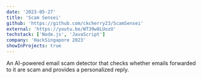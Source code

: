 ```yaml
---
date: '2023-05-27'
title: 'Scam Sensei'
github: 'https://github.com/ckcherry23/ScamSensei'
external: 'https://youtu.be/WT39w8LUozU'
techstack: ['Node.js', 'JavaScript']
company: 'HackSingapore 2023'
showInProjects: true
---
```


An AI-powered email scam detector that checks whether emails forwarded to it are scam and provides a personalized reply.
